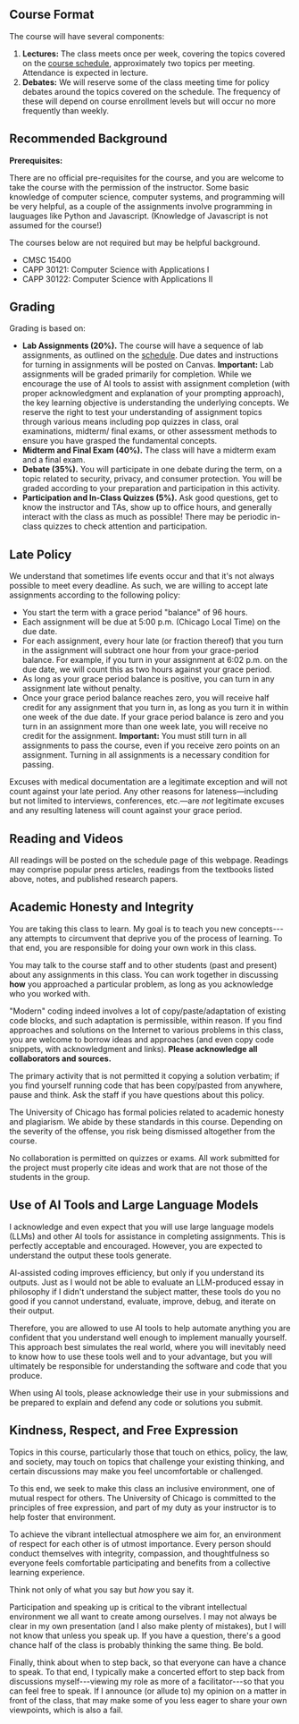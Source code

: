 ## Course Format

The course will have several components:

1.  **Lectures:** The class meets once per week, covering the
    topics covered on the [course schedule](schedule.html), approximately two
    topics per meeting. Attendance is expected in lecture.
2.  **Debates:** We will reserve some of the class meeting time for
    policy debates around the topics covered on the schedule. The
    frequency of these will depend on course enrollment levels but will
    occur no more frequently than weekly.

## Recommended Background

**Prerequisites:**

There are no official pre-requisites for the course, and you are welcome to
take the course with the permission of the instructor. Some basic knowledge of
computer science, computer systems, and programming will be very helpful, as a
couple of the assignments involve programming in lauguages like Python and
Javascript. (Knowledge of Javascript is not assumed for the course!)

The courses below are not required but may be helpful background.

- CMSC 15400
- CAPP 30121: Computer Science with Applications I
- CAPP 30122: Computer Science with Applications II

## Grading

Grading is based on:

- **Lab Assignments (20%).** The course will have a sequence of lab
  assignments, as outlined on the [schedule](schedule.html). Due dates
  and instructions for turning in assignments will be posted on Canvas.
  **Important:** Lab assignments will be graded primarily for completion.
  While we encourage the use of AI tools to assist with assignment completion
  (with proper acknowledgment and explanation of your prompting approach),
  the key learning objective is understanding the underlying concepts. We
  reserve the right to test your understanding of assignment topics through
  various means including pop quizzes in class, oral examinations, midterm/
  final exams, or other assessment methods to ensure you have grasped the
  fundamental concepts.
- **Midterm and Final Exam (40%).** The class will have a midterm exam
  and a final exam.
- **Debate (35%).** You will participate in one debate during the term,
  on a topic related to security, privacy, and consumer protection. You
  will be graded according to your preparation and participation in this
  activity.
- **Participation and In-Class Quizzes (5%).** Ask good questions, get
  to know the instructor and TAs, show up to office hours, and generally
  interact with the class as much as possible! There may be periodic
  in-class quizzes to check attention and participation.

## Late Policy

We understand that sometimes life events occur and that it's not always
possible to meet every deadline. As such, we are willing to accept late
assignments according to the following policy:

- You start the term with a grace period "balance" of 96 hours.
- Each assignment will be due at 5:00 p.m. (Chicago Local Time) on the
  due date.
- For each assignment, every hour late (or fraction thereof) that you
  turn in the assignment will subtract one hour from your grace-period
  balance. For example, if you turn in your assignment at 6:02 p.m. on
  the due date, we will count this as two hours against your grace
  period.
- As long as your grace period balance is positive, you can turn in any
  assignment late without penalty.
- Once your grace period balance reaches zero, you will receive half
  credit for any assignment that you turn in, as long as you turn it in
  within one week of the due date. If your grace period balance is zero
  and you turn in an assignment more than one week late, you will
  receive no credit for the assignment. **Important:** You must still
  turn in all assignments to pass the course, even if you receive zero
  points on an assignment. Turning in all assignments is a necessary
  condition for passing.

Excuses with medical documentation are a legitimate exception and will
not count against your late period. Any other reasons for
lateness—including but not limited to interviews, conferences, etc.—are
*not* legitimate excuses and any resulting lateness will count against
your grace period.

## Reading and Videos

All readings will be posted on the schedule page of this webpage.
Readings may comprise popular press articles, readings from the
textbooks listed above, notes, and published research papers.

## Academic Honesty and Integrity

You are taking this class to learn. My goal is to teach you new concepts---any
attempts to circumvent that deprive you of the process of learning.  To that
end, you are responsible for doing your own work in this class. 

You may talk to the course staff and to other students (past and present)
about any assignments in this class. You can work together in discussing
**how** you approached a particular problem, as long as you acknowledge who
you worked with. 

"Modern" coding indeed involves a lot of copy/paste/adaptation of existing
code blocks, and such adaptation is permissible, within reason. If you find
approaches and solutions on the Internet to various problems in this class,
you are welcome to borrow ideas and approaches (and even copy code snippets,
with acknowledgment and links). **Please acknowledge all collaborators and
sources.** 

The primary activity that is not permitted it copying a solution
verbatim; if you find yourself running code that has been copy/pasted from
anywhere, pause and think. Ask the staff if you have questions about this
policy.

The University of Chicago has formal policies related to academic honesty and
plagiarism. We abide by these standards in this course. Depending on the
severity of the offense, you risk being dismissed altogether from the course.

No collaboration is permitted on quizzes or exams. All work submitted for the
project must properly cite ideas and work that are not those of the students
in the group.

## Use of AI Tools and Large Language Models

I acknowledge and even expect that you will use large language models (LLMs)
and other AI tools for assistance in completing assignments. This is perfectly
acceptable and encouraged. However, you are expected to understand the output
these tools generate.

AI-assisted coding improves efficiency, but only if you understand its outputs.
Just as I would not be able to evaluate an LLM-produced essay in philosophy if
I didn't understand the subject matter, these tools do you no good if you cannot
understand, evaluate, improve, debug, and iterate on their output.

Therefore, you are allowed to use AI tools to help automate anything you are
confident that you understand well enough to implement manually yourself. This
approach best simulates the real world, where you will inevitably need to know
how to use these tools well and to your advantage, but you will ultimately be
responsible for understanding the software and code that you produce.

When using AI tools, please acknowledge their use in your submissions and be
prepared to explain and defend any code or solutions you submit.

## Kindness, Respect, and Free Expression

Topics in this course, particularly those that touch on ethics, policy, the
law, and society,  may touch on topics that challenge your existing thinking,
and certain discussions may make you feel uncomfortable or challenged. 

To this end, we seek to make this class an inclusive environment, one of
mutual respect for others. The University of Chicago is committed to the
principles of free expression, and part of my duty as your instructor is to
help foster that environment. 

To achieve the vibrant intellectual atmosphere we aim for, an environment of
respect for each other is of utmost importance. Every person should conduct
themselves with integrity, compassion, and thoughtfulness so everyone feels
comfortable participating and benefits from a collective learning experience.

Think not only of what you say but *how* you say it.  

Participation and speaking up is critical to the vibrant intellectual
environment we all want to create among ourselves. I may not always be clear
in my own presentation (and I also make plenty of mistakes), but I will not
know that unless you speak up. If you have a question, there's a good chance
half of the class is probably thinking the same thing. Be bold.  

Finally, think about when to step back, so that everyone can have a chance to
speak.  To that end, I typically make a concerted effort to step back from
discussions myself---viewing my role as more of a facilitator---so that you
can feel free to speak. If I announce (or allude to) my opinion on a matter in
front of the class, that may make some of you less eager to share your own
viewpoints, which is also a fail.
